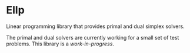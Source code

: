 # Ellp
Linear programming library that provides primal and dual simplex solvers.

The primal and dual solvers are currently working for a small set of test problems. This library is a *work-in-progress*.
